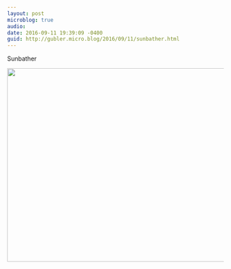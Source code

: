 ```yaml
---
layout: post
microblog: true
audio: 
date: 2016-09-11 19:39:09 -0400
guid: http://gubler.micro.blog/2016/09/11/sunbather.html
---
```

Sunbather

<img src="http://microblog.dev88.co/uploads/2018/50507911fe.jpg" width="600" height="450" />
